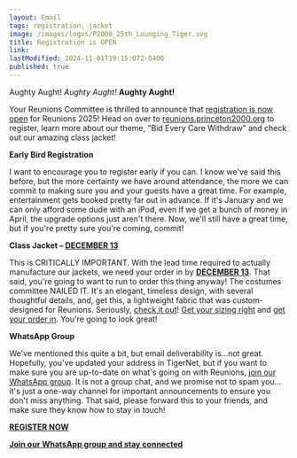 ```yaml
---
layout: Email
tags: registration, jacket
image: /images/logos/P2000_25th_Lounging_Tiger.svg
title: Registration is OPEN
link: 
lastModified: 2024-11-01T19:15:07Z-0400
published: true
---
```

Aughty Aught! _Aughty Aught!_ **Aughty Aught!**

Your Reunions Committee is thrilled to announce that [registration is now open](https://reunions.princeton2000.org/registration/) for Reunions 2025! Head on over to [reunions.princeton2000.org](https://reunions.princeton2000.org) to register, learn more about our theme, "Bid Every Care Withdraw" and check out our amazing class jacket!

**Early Bird Registration**

I want to encourage you to register early if you can. I know we've said this before, but the more certainty we have around attendance, the more we can commit to making sure you and your guests have a great time. For example, entertainment gets booked pretty far out in advance. If it's January and we can only afford some dude with an iPod, even if we get a bunch of money in April, the upgrade options just aren't there. Now, we'll still have a great time, but if you're pretty sure you're coming, commit!

**Class Jacket – [DECEMBER 13](https://princeton.reunioniq.com/shop/classof00)**

This is CRITICALLY IMPORTANT. With the lead time required to actually manufacture our jackets, we need your order in by **[DECEMBER 13](https://princeton.reunioniq.com/shop/classof00)**. That said, you're going to want to run to order this thing anyway! The costumes committee NAILED IT. It's an elegant, timeless design, with several thoughtful details, and, get this, a lightweight fabric that was custom-designed for Reunions. Seriously, [check it out](https://reunions.princeton2000.org/jacket/)! [Get your sizing right](https://reunions.princeton2000.org/images/jacket/P2000_25th_Jacket_Sizing_Chart.pdf) and [get your order in](https://princeton.reunioniq.com/shop/classof00). You're going to look great!

**WhatsApp Group**

We've mentioned this quite a bit, but email deliverability is…not great. Hopefully, you've updated your address in TigerNet, but if you want to make sure you are up-to-date on what's going on with Reunions, [join our WhatsApp group](https://chat.whatsapp.com/ENjRGuGdb4iIJI1dBbiRaS). It is not a group chat, and we promise not to spam you…it's just a one-way channel for important announcements to ensure you don't miss anything. That said, please forward this to your friends, and make sure they know how to stay in touch!

**[REGISTER NOW](https://reunions.princeton2000.org/registration/)**

**[Join our WhatsApp group and stay connected](https://chat.whatsapp.com/ENjRGuGdb4iIJI1dBbiRaS)**


